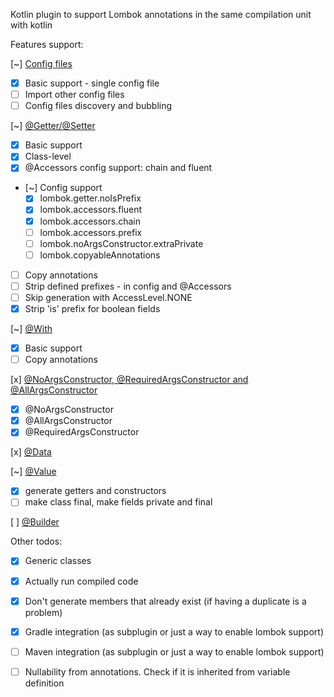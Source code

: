 Kotlin plugin to support Lombok annotations in the same compilation unit with kotlin

Features support:

[~] [Config files](https://projectlombok.org/features/configuration)

 - [x] Basic support - single config file
 - [ ] Import other config files
 - [ ] Config files discovery and bubbling

[~] [@Getter/@Setter](https://projectlombok.org/features/GetterSetter)
  
 - [x] Basic support
 - [x] Class-level 
 - [x] @Accessors config support: chain and fluent
 - [~] Config support
   - [x] lombok.getter.noIsPrefix
   - [x] lombok.accessors.fluent
   - [x] lombok.accessors.chain
   - [ ] lombok.accessors.prefix
   - [ ] lombok.noArgsConstructor.extraPrivate
   - [ ] lombok.copyableAnnotations
 - [ ] Copy annotations
 - [ ] Strip defined prefixes - in config and @Accessors
 - [ ] Skip generation with AccessLevel.NONE
 - [x] Strip 'is' prefix for boolean fields

[~] [@With](https://projectlombok.org/features/With)
  
  - [x] Basic support
  - [ ] Copy annotations
  
[x] [@NoArgsConstructor, @RequiredArgsConstructor and @AllArgsConstructor](https://projectlombok.org/features/constructor)
 - [x] @NoArgsConstructor
 - [x] @AllArgsConstructor
 - [x] @RequiredArgsConstructor

[x] [@Data](https://projectlombok.org/features/Data)

[~] [@Value](https://projectlombok.org/features/Value)
  - [x] generate getters and constructors
  - [ ] make class final, make fields private and final

[ ] [@Builder](https://projectlombok.org/features/Builder)


Other todos:
 - [x] Generic classes
 - [x] Actually run compiled code 
 - [x] Don't generate members that already exist (if having a duplicate is a problem)
 - [x] Gradle integration (as subplugin or just a way to enable lombok support)
 - [ ] Maven integration (as subplugin or just a way to enable lombok support)
 - [ ] Nullability from annotations. Check if it is inherited from variable definition



 
